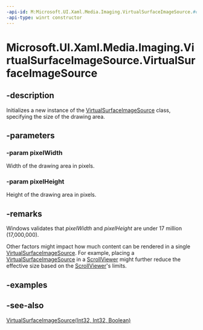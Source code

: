 ```yaml
---
-api-id: M:Microsoft.UI.Xaml.Media.Imaging.VirtualSurfaceImageSource.#ctor(System.Int32,System.Int32)
-api-type: winrt constructor
---
```


<!-- Method syntax
public VirtualSurfaceImageSource(System.Int32 pixelWidth, System.Int32 pixelHeight)
-->

# Microsoft.UI.Xaml.Media.Imaging.VirtualSurfaceImageSource.VirtualSurfaceImageSource

## -description
Initializes a new instance of the [VirtualSurfaceImageSource](virtualsurfaceimagesource.md) class, specifying the size of the drawing area.

## -parameters
### -param pixelWidth
Width of the drawing area in pixels.

### -param pixelHeight
Height of the drawing area in pixels.

## -remarks

Windows validates that *pixelWidth* and *pixelHeight* are under 17 million (17,000,000).

Other factors might impact how much content can be rendered in a single [VirtualSurfaceImageSource](virtualsurfaceimagesource.md). For example, placing a [VirtualSurfaceImageSource](virtualsurfaceimagesource.md) in a [ScrollViewer](../microsoft.ui.xaml.controls/scrollviewer.md) might further reduce the effective size based on the [ScrollViewer](../microsoft.ui.xaml.controls/scrollviewer.md)'s limits.

## -examples

## -see-also
[VirtualSurfaceImageSource(Int32, Int32, Boolean)](virtualsurfaceimagesource_virtualsurfaceimagesource_566678036.md)
